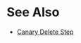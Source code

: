 # See Also

* [Canary Delete Step](../../cd-technical-reference/cd-k8s-ref/kubernetes-delegate-step.md)

